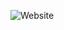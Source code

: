 ![Website](https://img.shields.io/website?down_color=%23ffb342&down_message=offline&logo=replit&logoColor=%2342ff7a&style=for-the-badge&up_color=%2342ff7a&up_message=online&url=https%3A%2F%2FAbbyTwo.mkishereoficial.repl.co)


##
